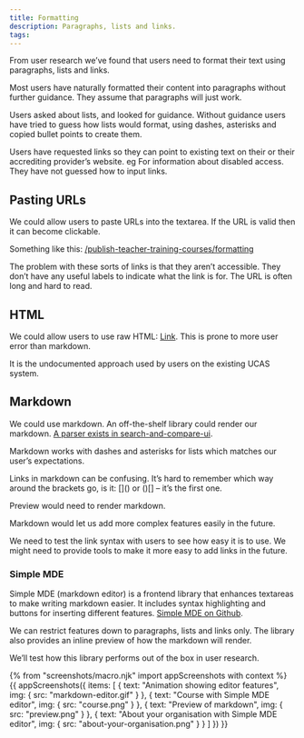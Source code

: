 ```yaml
---
title: Formatting
description: Paragraphs, lists and links.
tags:
---
```


From user research we’ve found that users need to format their text using paragraphs, lists and links.

Most users have naturally formatted their content into paragraphs without further guidance. They assume that paragraphs will just work.

Users asked about lists, and looked for guidance. Without guidance users have tried to guess how lists would format, using dashes, asterisks and copied bullet points to create them.

Users have requested links so they can point to existing text on their or their accrediting provider’s website. eg For information about disabled access. They have not guessed how to input links.

## Pasting URLs

We could allow users to paste URLs into the textarea. If the URL is valid then it can become clickable.

Something like this:
[/publish-teacher-training-courses/formatting](/publish-teacher-training-courses/formatting)

The problem with these sorts of links is that they aren’t accessible. They don’t have any useful labels to indicate what the link is for. The URL is often long and hard to read.

## HTML

We could allow users to use raw HTML: <a href="#">Link</a>. This is prone to more user error than markdown.

It is the undocumented approach used by users on the existing UCAS system.

## Markdown

We could use markdown. An off-the-shelf library could render our markdown. [A parser exists in search-and-compare-ui](https://github.com/DFE-Digital/search-and-compare-ui/blob/6c14c801c0b89e3f96effe9f25d5f66a5832e5fe/src/Utils/MarkdownFormatter.cs).

Markdown works with dashes and asterisks for lists which matches our user’s expectations.

Links in markdown can be confusing. It’s hard to remember which way around the brackets go, is it: \[\]() or ()\[\] – it’s the first one.

Preview would need to render markdown.

Markdown would let us add more complex features easily in the future.

We need to test the link syntax with users to see how easy it is to use. We might need to provide tools to make it more easy to add links in the future.

### Simple MDE

Simple MDE (markdown editor) is a frontend library that enhances textareas to make writing markdown easier. It includes syntax highlighting and buttons for inserting different features. [Simple MDE on Github](https://github.com/sparksuite/simplemde-markdown-editor).

We can restrict features down to paragraphs, lists and links only. The library also provides an inline preview of how the markdown will render.

We’ll test how this library performs out of the box in user research.

{% from "screenshots/macro.njk" import appScreenshots with context %}
{{ appScreenshots({
  items: [
    {
      text: "Animation showing editor features",
      img: { src: "markdown-editor.gif" }
    },
    {
      text: "Course with Simple MDE editor",
      img: { src: "course.png" }
    },
    {
      text: "Preview of markdown",
      img: { src: "preview.png" }
    },
    {
      text: "About your organisation with Simple MDE editor",
      img: { src: "about-your-organisation.png" }
    }
  ]
}) }}
